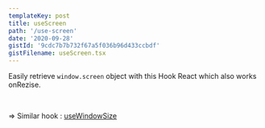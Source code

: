 ```yaml
---
templateKey: post
title: useScreen
path: '/use-screen'
date: '2020-09-28'
gistId: '9cdc7b7b732f67a5f036b96d433ccbdf'
gistFilename: useScreen.tsx
---
```


Easily retrieve `window.screen` object with this Hook React which also works onRezise.

<br />

=> Similar hook : [useWindowSize](/use-window-size)
